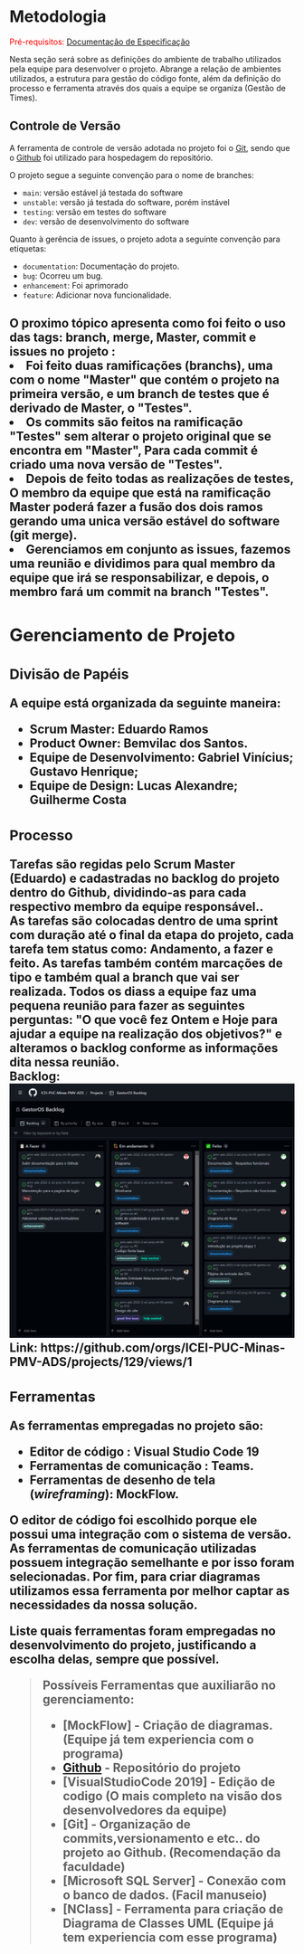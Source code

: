 
# Metodologia

<span style="color:red">Pré-requisitos: <a href="2-Especificação do Projeto.md"> Documentação de Especificação</a></span>

Nesta seção será sobre as definições do ambiente de trabalho utilizados pela  equipe para desenvolver o projeto. Abrange a relação de ambientes utilizados, a estrutura para gestão do código fonte, além da definição do processo e ferramenta através dos quais a equipe se organiza (Gestão de Times).

## Controle de Versão

A ferramenta de controle de versão adotada no projeto foi o
[Git](https://git-scm.com/), sendo que o [Github](https://github.com)
foi utilizado para hospedagem do repositório.

O projeto segue a seguinte convenção para o nome de branches:

- `main`: versão estável já testada do software
- `unstable`: versão já testada do software, porém instável
- `testing`: versão em testes do software 
- `dev`: versão de desenvolvimento do software 

Quanto à gerência de issues, o projeto adota a seguinte convenção para
etiquetas:

- `documentation`: Documentação do projeto.
- `bug`: Ocorreu um bug.
- `enhancement`: Foi aprimorado
- `feature`: Adicionar nova funcionalidade.

<h2> O proximo tópico apresenta como foi feito o uso das tags: branch, merge, Master, commit e issues no projeto :

<li>Foi feito duas ramificações (branchs), uma com o nome "Master" que contém o projeto na primeira versão, e um branch de testes que é derivado de Master, o "Testes".
<li>Os commits são feitos na ramificação "Testes" sem alterar o projeto original que se encontra em "Master", Para cada commit é criado uma nova versão de "Testes".
<li>Depois de feito todas as realizações de testes, O membro da equipe que está na ramificação Master poderá fazer a fusão dos dois ramos gerando uma unica versão estável do software (git merge).
<li> Gerenciamos em conjunto as issues, fazemos uma reunião e dividimos  para qual membro da equipe que irá se responsabilizar, e depois, o membro fará um commit na branch
 "Testes".
  
## Gerenciamento de Projeto
### Divisão de Papéis
A equipe está organizada da seguinte maneira:
-	<strong>Scrum Master:</strong> Eduardo Ramos
-	<strong>Product Owner:</strong> Bemvilac dos Santos.
-	<strong>Equipe de Desenvolvimento:</strong> Gabriel Vinícius; Gustavo Henrique;
- <strong>Equipe de Design:</strong> Lucas Alexandre; Guilherme Costa
### Processo
 
 <p>Tarefas são regidas pelo Scrum Master (Eduardo) e cadastradas no backlog do projeto dentro do Github, dividindo-as para cada respectivo membro da equipe responsável..<br>
 As tarefas são colocadas dentro de uma sprint com duração até o final da etapa do projeto, cada tarefa tem status como: Andamento, a fazer e feito.  As tarefas também
 contém marcações de tipo e também qual a branch que vai ser realizada. Todos os diass a equipe faz uma pequena reunião para fazer as seguintes perguntas: "O que você fez Ontem e Hoje para ajudar a equipe na realização dos objetivos?" e alteramos o backlog conforme as informações dita nessa reunião.
  <br>
  <strong>Backlog:</strong>
  <img src ="img/Backlog.png">
Link: https://github.com/orgs/ICEI-PUC-Minas-PMV-ADS/projects/129/views/1
 

### Ferramentas

As ferramentas empregadas no projeto são:

- Editor de código : Visual Studio Code 19
- Ferramentas de comunicação : Teams.
- Ferramentas de desenho de tela (_wireframing_): MockFlow.

O editor de código foi escolhido porque ele possui uma integração com o
sistema de versão. As ferramentas de comunicação utilizadas possuem
integração semelhante e por isso foram selecionadas. Por fim, para criar
diagramas utilizamos essa ferramenta por melhor captar as
necessidades da nossa solução.

Liste quais ferramentas foram empregadas no desenvolvimento do projeto, justificando a escolha delas, sempre que possível.
 
> **Possíveis Ferramentas que auxiliarão no gerenciamento**: 
> - [MockFlow] - Criação de diagramas. (Equipe já tem experiencia com o programa)
> - [Github](https://github.com/) - Repositório do projeto
> - [VisualStudioCode 2019] - Edição de codigo (O mais completo na visão dos desenvolvedores da equipe)
> - [Git] - Organização de commits,versionamento e etc.. do projeto ao Github. (Recomendação da faculdade)
> - [Microsoft SQL Server] - Conexão com o banco de dados. (Facil manuseio)
> - [NClass] - Ferramenta para criação de Diagrama de Classes UML (Equipe já tem experiencia com esse programa)
